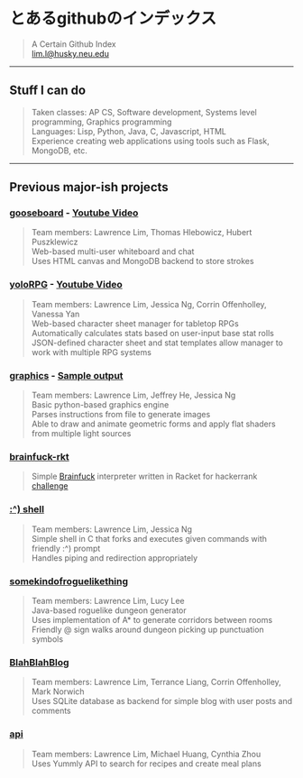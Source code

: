 # とあるgithubのインデックス
> A Certain Github Index <br>
> lim.l@husky.neu.edu

----
## Stuff I can do
> Taken classes: AP CS, Software development, Systems level programming, Graphics programming <br>
> Languages: Lisp, Python, Java, C, Javascript, HTML <br>
> Experience creating web applications using tools such as Flask, MongoDB, etc.

---
## Previous major-ish projects

### [gooseboard](https://github.com/CookedGoose/gooseboard.git) - [Youtube Video](https://www.youtube.com/watch?v=z9LmO_UJmbE)
> Team members: Lawrence Lim, Thomas Hlebowicz, Hubert Puszklewicz <br>
> Web-based multi-user whiteboard and chat <br>
> Uses HTML canvas and MongoDB backend to store strokes <br>

### [yoloRPG](https://github.com/corrrin9797/pathfinder.git) - [Youtube Video](https://www.youtube.com/watch?v=YJg9cKzk7hY)
> Team members: Lawrence Lim, Jessica Ng, Corrin Offenholley, Vanessa Yan <br>
> Web-based character sheet manager for tabletop RPGs <br>
> Automatically calculates stats based on user-input base stat rolls <br>
> JSON-defined character sheet and stat templates allow manager to work with multiple RPG systems <br>

### [graphics](https://github.com/MBlaureNs/graphics-final-project.git) - [Sample output](https://github.com/MBlaureNs/toaru-github-no-index/blob/master/12.gif)
> Team members: Lawrence Lim, Jeffrey He, Jessica Ng <br>
> Basic python-based graphics engine <br>
> Parses instructions from file to generate images <br>
> Able to draw and animate geometric forms and apply flat shaders from multiple light sources <br>

### [brainfuck-rkt](https://github.com/MBlaureNs/brainfuck-rkt.git)
> Simple [Brainfuck](https://en.wikipedia.org/wiki/Brainfuck) interpreter written in Racket for hackerrank [challenge](https://www.hackerrank.com/challenges/brainf-k-interpreter-fp)

### [:^) shell](https://github.com/MBlaureNs/shell.git)
> Team members: Lawrence Lim, Jessica Ng <br>
> Simple shell in C that forks and executes given commands with friendly :^) prompt <br>
> Handles piping and redirection appropriately

### [somekindofroguelikething](https://github.com/stuycs-apcs-z-fall-2013/final-pd3-lucy-lawrence-somekindofroguelikething.git)
> Team members: Lawrence Lim, Lucy Lee <br>
> Java-based roguelike dungeon generator <br>
> Uses implementation of A* to generate corridors between rooms <br>
> Friendly @ sign walks around dungeon picking up punctuation symbols

### [BlahBlahBlog](https://github.com/corrrin9797/blahblahblog.git)
> Team members: Lawrence Lim, Terrance Liang, Corrin Offenholley, Mark Norwich <br>
> Uses SQLite database as backend for simple blog with user posts and comments

### [api](https://github.com/cyntzhou/api.git)
> Team members: Lawrence Lim, Michael Huang, Cynthia Zhou <br>
> Uses Yummly API to search for recipes and create meal plans
